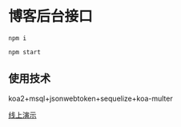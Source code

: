 # 博客后台接口

```
npm i

npm start
```

## 使用技术

koa2+msql+jsonwebtoken+sequelize+koa-multer

[线上演示](http://www.pangbo51.com:8035/)
